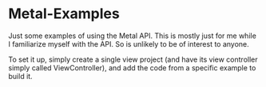 Metal-Examples
==============

Just some examples of using the Metal API. This is mostly just for me while I familiarize myself with the API. So is unlikely to be of interest to anyone.


To set it up, simply create a single view project (and have its view controller simply called ViewController), and add the code from a specific example to build it.